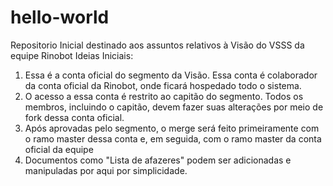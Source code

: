 # hello-world
Repositorio Inicial destinado aos assuntos relativos à Visão do VSSS da equipe Rinobot
Ideias Iniciais:
  1. Essa é a conta oficial do segmento da Visão. Essa conta é colaborador da conta oficial da Rinobot, onde ficará hospedado todo o sistema.
  2. O acesso a essa conta é restrito ao capitão do segmento. Todos os membros, incluindo o capitão, devem fazer suas alterações por meio de fork dessa conta oficial.
  3. Após aprovadas pelo segmento, o merge será feito primeiramente com o ramo master dessa conta e, em seguida, com o ramo master da conta oficial da equipe
  4. Documentos como "Lista de afazeres" podem ser adicionadas e manipuladas por aqui por simplicidade.

